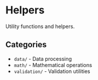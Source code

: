 # Helpers

Utility functions and helpers.

## Categories

- `data/` - Data processing
- `math/` - Mathematical operations
- `validation/` - Validation utilities